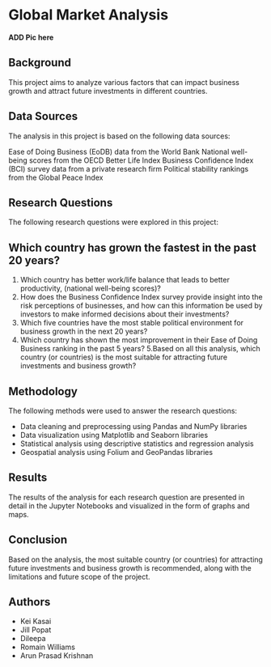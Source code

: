 # Global Market Analysis

**ADD Pic here**

## Background
This project aims to analyze various factors that can impact business growth and attract future investments in different countries. 

## Data Sources
The analysis in this project is based on the following data sources:

Ease of Doing Business (EoDB) data from the World Bank
National well-being scores from the OECD Better Life Index
Business Confidence Index (BCI) survey data from a private research firm
Political stability rankings from the Global Peace Index

## Research Questions
The following research questions were explored in this project:

## Which country has grown the fastest in the past 20 years?
1. Which country has better work/life balance that leads to better productivity, (national well-being scores)?
2. How does the Business Confidence Index survey provide insight into the risk perceptions of businesses, and how can this information be used by investors to make informed decisions about their investments?
3. Which five countries have the most stable political environment for business growth in the next 20 years?
4. Which country has shown the most improvement in their Ease of Doing Business ranking in the past 5 years?
5.Based on all this analysis, which country (or countries) is the most suitable for attracting future investments and business growth?

## Methodology
The following methods were used to answer the research questions:

- Data cleaning and preprocessing using Pandas and NumPy libraries
- Data visualization using Matplotlib and Seaborn libraries
- Statistical analysis using descriptive statistics and regression analysis
- Geospatial analysis using Folium and GeoPandas libraries

## Results
The results of the analysis for each research question are presented in detail in the Jupyter Notebooks and visualized in the form of graphs and maps.

## Conclusion
Based on the analysis, the most suitable country (or countries) for attracting future investments and business growth is recommended, along with the limitations and future scope of the project.

## Authors
- Kei Kasai
- Jill Popat 
- Dileepa
- Romain Williams
- Arun Prasad Krishnan
